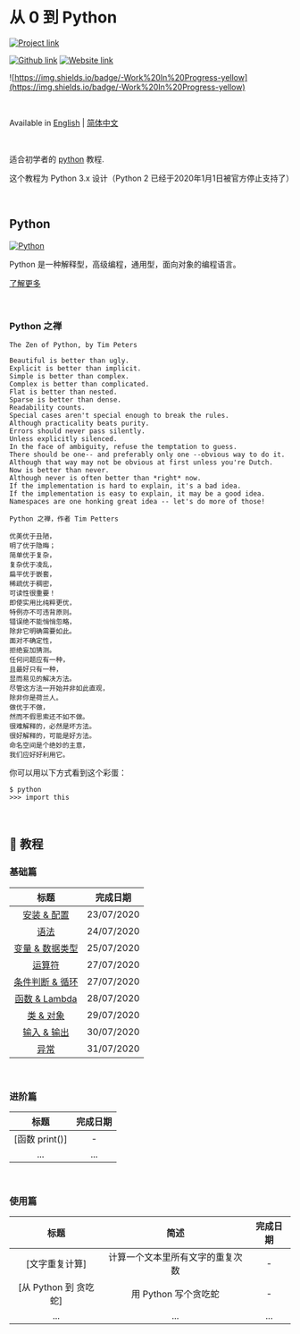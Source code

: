 # 从 0 到 Python
[![Project link](https://img.shields.io/badge/From%200%20To-Python-blue?style=for-the-badge&logo=Python&logoColor=FFD43B&logoWidth=15&labelColor=566163&color=3776AB)](https://github.com/FaDrYL/From0ToPython) 

[![Github link](https://img.shields.io/badge/FaDrYL--blue?style=social&logo=Github&logoWidth=15)](https://github.com/FaDrYL)
[![Website link](https://img.shields.io/badge/FaDr-YL-blue?style=flat&color=009f9f)](https://www.fadryl.com/)

![https://img.shields.io/badge/-Work%20In%20Progress-yellow](https://img.shields.io/badge/-Work%20In%20Progress-yellow)

<br/>

Available in
[English](README.md) | 
[简体中文](README_zh_CN.md)

<br/>

适合初学者的 [python](https://www.python.org/) 教程.

这个教程为 Python 3.x 设计（Python 2 已经于2020年1月1日被官方停止支持了）

<br/>

## Python
[![Python](https://www.python.org/static/img/python-logo@2x.png)](https://www.python.org/)

Python 是一种解释型，高级编程，通用型，面向对象的编程语言。

[了解更多](<https://www.wikiwand.com/en/Python_(programming_language)>)

<br/>

### Python 之禅

```
The Zen of Python, by Tim Peters

Beautiful is better than ugly.
Explicit is better than implicit.
Simple is better than complex.
Complex is better than complicated.
Flat is better than nested.
Sparse is better than dense.
Readability counts.
Special cases aren't special enough to break the rules.
Although practicality beats purity.
Errors should never pass silently.
Unless explicitly silenced.
In the face of ambiguity, refuse the temptation to guess.
There should be one-- and preferably only one --obvious way to do it.
Although that way may not be obvious at first unless you're Dutch.
Now is better than never.
Although never is often better than *right* now.
If the implementation is hard to explain, it's a bad idea.
If the implementation is easy to explain, it may be a good idea.
Namespaces are one honking great idea -- let's do more of those!
```

```
Python 之禅，作者 Tim Petters

优美优于丑陋，
明了优于隐晦；
简单优于复杂，
复杂优于凌乱，
扁平优于嵌套，
稀疏优于稠密，
可读性很重要！
即使实用比纯粹更优，
特例亦不可违背原则。
错误绝不能悄悄忽略，
除非它明确需要如此。
面对不确定性，
拒绝妄加猜测。
任何问题应有一种，
且最好只有一种，
显而易见的解决方法。
尽管这方法一开始并非如此直观，
除非你是荷兰人。
做优于不做，
然而不假思索还不如不做。
很难解释的，必然是坏方法。
很好解释的，可能是好方法。
命名空间是个绝妙的主意，
我们应好好利用它。
```

你可以用以下方式看到这个彩蛋：
```
$ python
>>> import this
```

<br/>

## 📕 教程
### 基础篇
| 标题 | 完成日期 |
|:---:|:-------:|
| [安装 & 配置](src/Fundamental/Installation_Setup/Installation_Setup_zh_CN.md) | 23/07/2020 |
| [语法](src/Fundamental/Syntax/Syntax_zh_CN.md) | 24/07/2020 |
| [变量 & 数据类型](src/Fundamental/Variables_Data_Types/Variables_Data_Types_zh_CN.md) | 25/07/2020 |
| [运算符](src/Fundamental/Operators/Operators_zh_CN.md) | 27/07/2020 |
| [条件判断 & 循环](src/Fundamental/Conditions_Loops/Conditions_Loops_zh_CN.md) | 27/07/2020 |
| [函数 & Lambda](src/Fundamental/Functions_Lambda/Functions_Lambda_zh_CN.md) | 28/07/2020 |
| [类 & 对象](src/Fundamental/Classes_Objects/Classes_Objects_zh_CN.md) | 29/07/2020 |
| [输入 & 输出](src/Fundamental/Input_Output/Input_Output_zh_CN.md) | 30/07/2020 |
| [异常](src/Fundamental/Exceptions/Exceptions_zh_CN.md) | 31/07/2020 |

<br/>

### 进阶篇
| 标题 | 完成日期 |
|:---:|:-------:|
|  [函数 print()] | - |
| ... | ... |

<br/>

### 使用篇
| 标题 | 简述 | 完成日期 |
|:---:|:---:|:-------:|
| [文字重复计算] | 计算一个文本里所有文字的重复次数 | - |
| [从 Python 到 贪吃蛇] | 用 Python 写个贪吃蛇 | - |
| ... | ... | ... |


